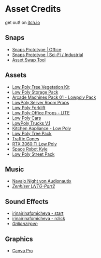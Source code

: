 # Asset Credits

get out! on [itch.io](https://soerenh.itch.io/get-out)

## Snaps

* [Snaps Prototype | Office](https://assetstore.unity.com/packages/3d/environments/snaps-prototype-office-137490?aid=1101lPGj&utm_campaign=unity_affiliate&utm_medium=affiliate&utm_source=partnerize-linkmaker)
* [Snaps Prototype | Sci-Fi / Industrial](https://assetstore.unity.com/packages/3d/environments/sci-fi/snaps-prototype-sci-fi-industrial-136759)
* [Asset Swap Tool](https://assetstore.unity.com/packages/tools/integration/asset-swap-tool-151202)

## Assets

* [Low Poly Free Vegetation Kit](https://assetstore.unity.com/packages/3d/environments/low-poly-free-vegetation-kit-176906)
* [Low Poly Storage Pack](https://assetstore.unity.com/packages/3d/environments/urban/low-poly-storage-pack-101732)
* [Arcade Machines Pack 01 - Lowpoly Pack](https://assetstore.unity.com/packages/3d/props/arcade-machines-pack-01-lowpoly-pack-73020)
* [LowPoly Server Room Props](https://assetstore.unity.com/packages/3d/environments/lowpoly-server-room-props-197268)
* [Low Poly Forklift](https://assetstore.unity.com/packages/3d/props/industrial/low-poly-forklift-176653)
* [Low Poly Office Props - LITE](https://assetstore.unity.com/packages/3d/environments/low-poly-office-props-lite-131438)
* [Low Poly Cars](https://assetstore.unity.com/packages/3d/vehicles/land/low-poly-cars-101798)
* [LowPoly Trucks V.1](https://assetstore.unity.com/packages/3d/vehicles/land/lowpoly-trucks-v-1-44795)
* [Kitchen Appliance - Low Poly](https://assetstore.unity.com/packages/3d/props/electronics/kitchen-appliance-low-poly-180419)
* [Low Poly Tree Pack](https://assetstore.unity.com/packages/3d/vegetation/trees/low-poly-tree-pack-57866)
* [Traffic Cones](https://assetstore.unity.com/packages/3d/props/traffic-cones-34912)
* [RTX 3060 TI Low Poly](https://sketchfab.com/3d-models/rtx-3060-ti-low-poly-b65c5c0807be4ece9a95090d1a1794bb)
* [Space Robot Kyle](https://assetstore.unity.com/packages/3d/characters/robots/space-robot-kyle-4696#content)
* [Low Poly Street Pack](https://assetstore.unity.com/packages/3d/environments/urban/low-poly-street-pack-67475)

## Music

* [Navajo Night von Audionautix](http://audionautix.com/)
* *[Zenhiser LNTG-Part2]()*

## Sound Effects

* [irinairinafomicheva - start](https://pixabay.com/de/sound-effects/start-13691/)
* [irinairinafomicheva - rclick](https://pixabay.com/de/sound-effects/rclick-13693/)
* *[Grillenzirpen]()*

## Graphics

* [Canva Pro](https://www.canva.com/de_de/pro/)